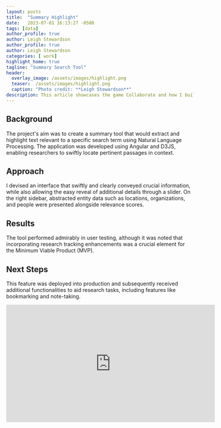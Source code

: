 ```yaml
---
layout: posts
title:  "Summary Highlight"
date:   2023-07-01 16:13:27 -0500
tags: [data]
author_profile: true
author: Leigh Stewardson
author_profile: true
author: Leigh Stewardson
categories: [ work]
highlight_home: true
tagline: "Summary Search Tool"
header:
  overlay_image: /assets/images/highlight.png
  teaser:  /assets/images/highlight.png
  caption: "Photo credit: **Leigh Stewardson**"
description: This article showcases the game Collaborate and how I build it.
---
```


## Background
The project's aim was to create a summary tool that would extract and highlight text relevant to a specific search term using Natural Language Processing. The application was developed using Angular and D3JS, enabling researchers to swiftly locate pertinent passages in context.

## Approach
I devised an interface that swiftly and clearly conveyed crucial information, while also allowing the easy reveal of additional details through a slider. On the right sidebar, abstracted entity data such as locations, organizations, and people were presented alongside relevance scores.

## Results
The tool performed admirably in user testing, although it was noted that incorporating research tracking enhancements was a crucial element for the Minimum Viable Product (MVP).

## Next Steps
This feature was deployed into production and subsequently received additional functionalities to aid research tasks, including features like bookmarking and note-taking.

<iframe width="560" height="315" src="https://www.youtube.com/embed/8HGH-G5lEtk?si=-jZ8xF2ezAWrzz_b" title="YouTube video player" frameborder="0" allow="accelerometer; autoplay; clipboard-write; encrypted-media; gyroscope; picture-in-picture; web-share" allowfullscreen></iframe>